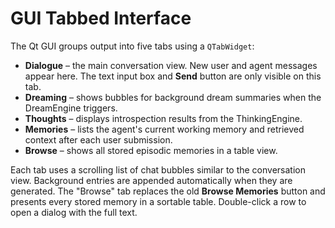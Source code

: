 # GUI Tabbed Interface

The Qt GUI groups output into five tabs using a ``QTabWidget``:

- **Dialogue** – the main conversation view. New user and agent messages appear here. The text input box and **Send** button are only visible on this tab.
- **Dreaming** – shows bubbles for background dream summaries when the DreamEngine triggers.
- **Thoughts** – displays introspection results from the ThinkingEngine.
- **Memories** – lists the agent's current working memory and retrieved context after each user submission.
- **Browse** – shows all stored episodic memories in a table view.

Each tab uses a scrolling list of chat bubbles similar to the conversation view. Background entries are appended automatically when they are generated. The "Browse" tab replaces the old **Browse Memories** button and presents every stored memory in a sortable table. Double-click a row to open a dialog with the full text.
